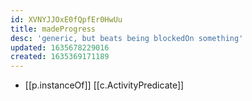 ```yaml
---
id: XVNYJJOxE0fQpfEr0HwUu
title: madeProgress
desc: 'generic, but beats being blockedOn something'
updated: 1635678229016
created: 1635369171189
---
```


- [[p.instanceOf]] [[c.ActivityPredicate]]
